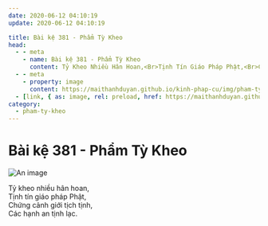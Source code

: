 ```yaml
---
date: 2020-06-12 04:10:19
update: 2020-06-12 04:10:19

title: Bài kệ 381 - Phẩm Tỳ Kheo
head:
  - - meta
    - name: Bài kệ 381 - Phẩm Tỳ Kheo
      content: Tỷ Kheo Nhiều Hân Hoan,<Br>Tịnh Tín Giáo Pháp Phật,<Br>Chứng Cảnh Giới Tịch Tịnh,<Br>Các Hạnh An Tịnh Lạc.<Br>
  - - meta
    - property: image
      content: https://maithanhduyan.github.io/kinh-phap-cu/img/pham-ty-kheo/pham-ty-kheo-381.jpg
  - [link, { as: image, rel: preload, href: https://maithanhduyan.github.io/kinh-phap-cu/img/pham-ty-kheo/pham-ty-kheo-381.jpg }]
category:
  - pham-ty-kheo
---
```


# Bài kệ 381 - Phẩm Tỳ Kheo

![An image](/img/pham-ty-kheo/pham-ty-kheo-381.jpg)

Tỷ kheo nhiều hân hoan,<br>Tịnh tín giáo pháp Phật,<br>Chứng cảnh giới tịch tịnh,<br>Các hạnh an tịnh lạc.<br>
